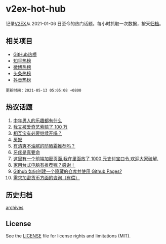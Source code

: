 # v2ex-hot-hub

 记录[V2EX](https://www.v2ex.com/)从 2021-01-06 日至今的热门话题。每小时抓取一次数据，按天[归档](archives)。
 
 ## 相关项目

- [GitHub热榜](https://github.com/lonnyzhang423/github-hot-hub)
- [知乎热榜](https://github.com/lonnyzhang423/zhihu-hot-hub)
- [微博热榜](https://github.com/lonnyzhang423/weibo-hot-hub)
- [头条热榜](https://github.com/lonnyzhang423/toutiao-hot-hub)
- [抖音热榜](https://github.com/lonnyzhang423/douyin-hot-hub)


 `更新时间：2021-05-13 05:05:08 +0800`

## 热议话题

1. [中年男人的乐趣都有什么](https://www.v2ex.com/t/776398)
1. [我又被爱奇艺索赔了 100 万](https://www.v2ex.com/t/776461)
1. [相互宝有必要继续开吗？](https://www.v2ex.com/t/776375)
1. [房奴](https://www.v2ex.com/t/776467)
1. [有清爽不油腻的防晒霜推荐吗？](https://www.v2ex.com/t/776445)
1. [牙疼是真要命](https://www.v2ex.com/t/776511)
1. [这里有一个前端加密页面,我在里面放了 1000 元支付宝口令,欢迎大家破解.](https://www.v2ex.com/t/776529)
1. [家用台式电脑有推荐嘛？感谢！](https://www.v2ex.com/t/776369)
1. [Github 如何创建一个隐藏的仓库并使用 Github Pages?](https://www.v2ex.com/t/776373)
1. [需求加密货币方面的咨询（有偿）](https://www.v2ex.com/t/776408)

## 历史归档

[archives](archives)

## License

See the [LICENSE](LICENSE) file for license rights and limitations (MIT).
